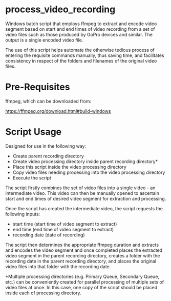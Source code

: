 # process_video_recording
Windows batch script that employs ffmpeg to extract and encode video segment based on start and end times of video recording from a set of video files such as those produced by GoPro devices and similar. The output is a single encoded video file. 

The use of this script helps automate the otherwise tedious process of entering the requisite commands manually, thus saving time, and facilitates consistency in respect of the folders and filenames of the original video files. 

# Pre-Requisites

ffmpeg, which can be downloaded from:

https://ffmpeg.org/download.html#build-windows

# Script Usage

Designed for use in the following way:

* Create parent recording directory
* Create video processing directory inside parent recording directory*
* Place this script inside the video processing directory
* Copy video files needing processing into the video processing directory
* Execute the script

The script firstly combines the set of video files into a single video - an intermediate video. This video can then be manually opened to ascertain start and end times of desired video segment for extraction and processing. 

Once the script has created the intermediate video, the script requests the following inputs:

* start time (start time of video segment to extract)
* end time (end time of video segment to extract)
* recording date (date of recording)

The script then determines the appropriate ffmpeg duration and extracts and encodes the video segment and once completed places the extracted video segment in the parent recording directory, creates a folder with the recording date in the parent recording directory, and places the original video files into that folder with the recording date. 

*Multiple processing directories (e.g. Primary Queue, Secondary Queue, etc.) can be conveniently created for parallel processing of multiple sets of video files at once. In this case, one copy of the script should be placed inside each of processing directory.  

